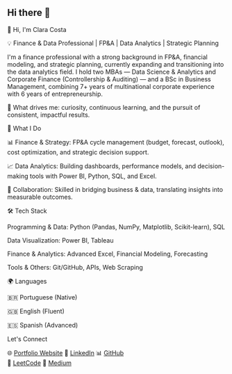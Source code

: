 ## Hi there 👋

<!--
**costaclara/costaclara** is a ✨ _special_ ✨ repository because its `README.md` (this file) appears on your GitHub profile.

Here are some ideas to get you started:

- 🔭 I’m currently working on ...
- 🌱 I’m currently learning ...
- 👯 I’m looking to collaborate on ...
- 🤔 I’m looking for help with ...
- 💬 Ask me about ...
- 📫 How to reach me: ...
- 😄 Pronouns: ...
- ⚡ Fun fact: ...
-->
👋 Hi, I'm Clara Costa

💡 Finance & Data Professional | FP&A | Data Analytics | Strategic Planning

I'm a finance professional with a strong background in FP&A, financial modeling, and strategic planning, currently expanding and transitioning into the data analytics field.
I hold two MBAs — Data Science & Analytics and Corporate Finance (Controllership & Auditing) — and a BSc in Business Management, combining 7+ years of multinational corporate experience with 6 years of entrepreneurship.

🔎 What drives me: curiosity, continuous learning, and the pursuit of consistent, impactful results.

🚀 What I Do

📊 Finance & Strategy: FP&A cycle management (budget, forecast, outlook), cost optimization, and strategic decision support.

📈 Data Analytics: Building dashboards, performance models, and decision-making tools with Power BI, Python, SQL, and Excel.

🤝 Collaboration: Skilled in bridging business & data, translating insights into measurable outcomes.

🛠️ Tech Stack

Programming & Data: Python (Pandas, NumPy, Matplotlib, Scikit-learn), SQL

Data Visualization: Power BI, Tableau

Finance & Analytics: Advanced Excel, Financial Modeling, Forecasting

Tools & Others: Git/GitHub, APIs, Web Scraping

🌍 Languages

🇧🇷 Portuguese (Native)

🇬🇧 English (Fluent)

🇪🇸 Spanish (Advanced)

Let's Connect

🌐 [Portfolio Website](https://costaclara.github.io)
💼 [LinkedIn](https://LINKEDIN.COM/IN/CLARA-SANTOS-COSTA)
📊 [GitHub](https://github.com/costaclara)  
📝 [LeetCode](https://leetcode.com/u/costaclara4/)
🌱 [Medium](https://medium.com/@csc.clara4)

